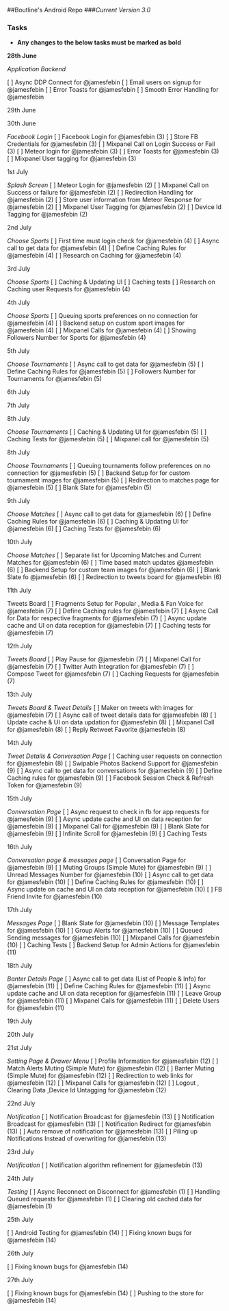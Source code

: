 ##Boutline's Android Repo
###*Current Version 3.0*


### Tasks
- **Any changes to the below tasks must be marked as bold**


**28th June**

*Application Backend*

[ ] Async DDP Connect for @jamesfebin
[ ] Email users on signup for @jamesfebin
[ ] Error Toasts for @jamesfebin
[ ] Smooth Error Handling for @jamesfebin 


29th June




30th June

*Facebook Login*
[ ] Facebook Login for @jamesfebin (3)
[ ] Store FB Credentials for @jamesfebin (3)
[ ] Mixpanel Call on Login Success or Fail (3)
[ ] Meteor login for @jamesfebin (3)
[ ] Error Toasts for @jamesfebin (3)
[ ] Mixpanel User tagging for @jamesfebin (3)

1st July

*Splash Screen*
[ ] Meteor Login for @jamesfebin (2)
[ ] Mixpanel Call on Success or failure for @jamesfebin (2)
[ ] Redirection Handling for @jamesfebin (2)
[ ] Store user information from Meteor Response for @jamesfebin (2)
[ ] Mixpanel User Tagging for @jamesfebin (2)
[ ] Device Id Tagging for @jamesfebin (2)

2nd July

*Choose Sports*
[ ] First time must login check for @jamesfebin (4)
[ ] Async call to get data for @jamesfebin (4)
[ ] Define Caching Rules for @jamesfebin (4)
[ ] Research on Caching for @jamesfebin (4)

3rd July

*Choose Sports*
[ ] Caching & Updating UI
[ ] Caching tests
[ ] Research on Caching user Requests for @jamesfebin (4)

4th July

*Choose Sports*
[ ] Queuing sports preferences on no connection for @jamesfebin (4)
[ ] Backend setup on custom sport images for @jamesfebin (4)
[ ] Mixpanel Calls for @jamesfebin (4)
[ ] Showing Followers Number for Sports for @jamesfebin (4)


5th July

*Choose Tournaments*
[ ] Async call to get data for @jamesfebin (5)
[ ] Define Caching Rules for @jamesfebin (5)
[ ] Followers Number for Tournaments for @jamesfebin (5)



6th July


7th July



8th July

*Choose Tournaments*
[ ] Caching & Updating UI for @jamesfebin (5)
[ ] Caching Tests for @jamesfebin (5)
[ ] Mixpanel call for @jamesfebin (5)


8th July

*Choose Tournaments*
[ ] Queuing tournaments follow preferences on no connection for @jamesfebin (5)
[ ] Backend Setup for for custom tournament images for @jamesfebin (5)
[ ] Redirection to matches page for @jamesfebin (5)
[ ] Blank Slate for @jamesfebin (5)


9th July

*Choose Matches*
[ ] Async call to get data for @jamesfebin (6)
[ ] Define Caching Rules for @jamesfebin (6)
[ ] Caching & Updating UI for @jamesfebin (6)
[ ] Caching Tests for @jamesfebin (6)


10th July

*Choose Matches*
[ ] Separate list for Upcoming Matches and Current Matches for @jamesfebin (6)
[ ] Time based match updates @jamesfebin (6)
[ ] Backend Setup for custom team images for @jamesfebin (6)
[ ] Blank Slate fo @jamesfebin (6)
[ ] Redirection to tweets board for @jamesfebin (6)


11th July

Tweets Board
[ ] Fragments Setup for Popular , Media & Fan Voice for @jamesfebin (7)
[ ] Define Caching rules for @jamesfebin (7)
[ ] Async Call for Data for respective fragments for @jamesfebin (7)
[ ] Async update cache and UI on data reception for @jamesfebin (7)
[ ] Caching tests for @jamesfebin (7)

12th July

*Tweets Board*
[ ] Play Pause for @jamesfebin (7)
[ ] Mixpanel Call for @jamesfebin (7)
[ ] Twitter Auth Integration for @jamesfebin (7)
[ ] Compose Tweet for @jamesfebin (7)
[ ] Caching Requests for @jamesfebin (7)

13th July

*Tweets Board & Tweet Details*
[ ] Maker on tweets with images for @jamesfebin (7)
[ ] Async call of tweet details data for @jamesfebin (8)
[ ] Update cache & UI on data updation for @jamesfebin (8)
[ ] Mixpanel Call for @jamesfebin (8)
[ ] Reply Retweet Favorite @jamesfebin (8)

14th July

*Tweet Details & Conversation Page*
[ ] Caching user requests on connection for @jamesfebin (8)
[ ] Swipable Photos Backend Support for @jamesfebin (9)
[ ] Async call to get data for conversations for @jamesfebin (9)
[ ] Define Caching rules for @jamesfebin (9)
[ ] Facebook Session Check & Refresh Token for @jamesfebin (9)


15th July

*Conversation Page*
[ ] Async request to check in fb for app requests for @jamesfebin (9)
[ ] Async update cache and UI on data reception for @jamesfebin (9)
[ ] Mixpanel Call for @jamesfebin (9)
[ ] Blank Slate for @jamesfebin (9)
[ ] Infinite Scroll for @jamesfebin (9)
[ ] Caching Tests

16th July

*Conversation page & messages page*
[ ] Conversation Page for @jamesfebin (9)
[ ] Muting Groups (Simple Mute) for @jamesfebin (9)
[ ] Unread Messages Number  for @jamesfebin (10)
[ ] Async call to get data for @jamesfebin (10)
[ ] Define Caching Rules for @jamesfebin (10)
[ ] Async update on cache and UI on data reception for @jamesfebin (10)
[ ] FB Friend Invite for @jamesfebin (10)

17th July

*Messages Page*
[ ] Blank Slate for @jamesfebin (10)
[ ] Message Templates for @jamesfebin (10)
[ ] Group Alerts for @jamesfebin (10)
[ ] Queued Sending messages for @jamesfebin (10)
[ ] Mixpanel Calls for @jamesfebin (10)
[ ] Caching Tests
[ ] Backend Setup for Admin Actions for @jamesfebin (11)

18th July

*Banter Details Page*
[ ] Async call to get data (List of People & Info) for @jamesfebin (11)
[ ] Define Caching Rules for @jamesfebin (11)
[ ] Async update cache and UI on data reception for @jamesfebin (11)
[ ] Leave Group for @jamesfebin (11)
[ ] Mixpanel Calls for @jamesfebin (11)
[ ] Delete Users for @jamesfebin (11)

19th July

20th July


21st July

*Setting Page & Drawer Menu*
[ ] Profile Information for @jamesfebin (12)
[ ] Match Alerts Muting (Simple Mute) for @jamesfebin (12)
[ ] Banter Muting (Simple Mute) for @jamesfebin (12)
[ ] Redirection to web links for @jamesfebin (12)
[ ] Mixpanel Calls for @jamesfebin (12)
[ ] Logout , Clearing Data ,Device Id Untagging for @jamesfebin (12)


22nd July

*Notification*
[ ] Notification Broadcast for @jamesfebin (13)
[ ] Notification Broadcast for @jamesfebin (13)
[ ] Notification Redirect for @jamesfebin (13)
[ ] Auto remove of notification for @jamesfebin (13)
[ ] Piling up Notifications Instead of overwriting for @jamesfebin (13)

23rd July

*Notification*
[ ] Notification algorithm refinement for @jamesfebin (13)

24th July

*Testing*
[ ] Async Reconnect on Disconnect for @jamesfebin (1)
[ ] Handling Queued requests for @jamesfebin (1)
[ ] Clearing old cached data for @jamesfebin (1)

25th July

[ ] Android Testing for @jamesfebin (14)
[ ] Fixing known bugs for @jamesfebin (14)


26th July

[ ] Fixing known bugs for @jamesfebin (14)

27th July

[ ] Fixing known bugs for @jamesfebin (14)
[ ] Pushing to the store for @jamesfebin (14)
